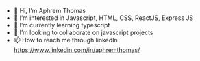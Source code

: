 - 👋 Hi, I’m Aphrem Thomas
- 👀 I’m interested in Javascript, HTML, CSS, ReactJS, Express JS
- 🌱 I’m currently learning typescript
- 💞️ I’m looking to collaborate on javascript projects
- 📫 How to reach me through linkedIn https://www.linkedin.com/in/aphremthomas/

<!---
aphrem-thomas/aphrem-thomas is a ✨ special ✨ repository because its `README.md` (this file) appears on your GitHub profile.
You can click the Preview link to take a look at your changes.
--->
